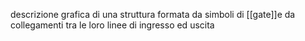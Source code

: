 descrizione grafica di una struttura formata da simboli di [[gate]]e da collegamenti tra le loro linee di ingresso ed uscita
